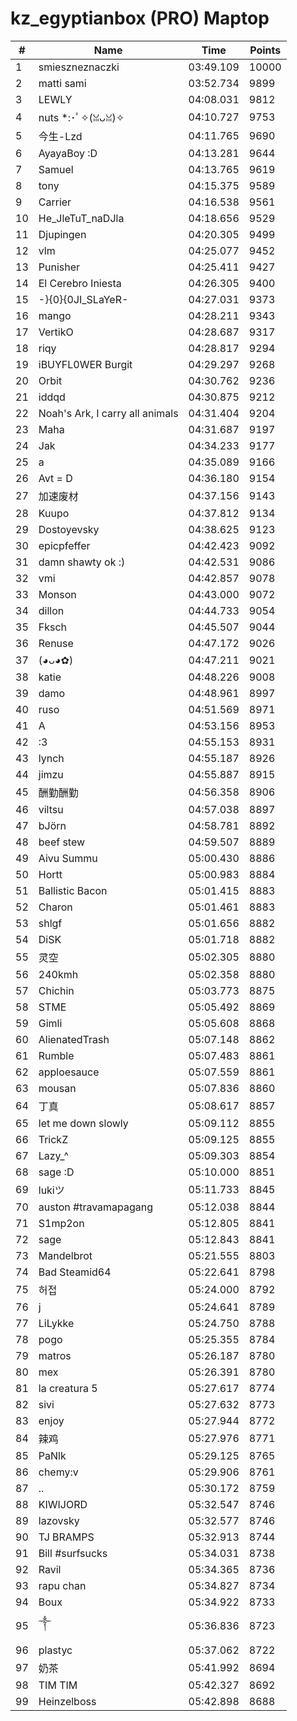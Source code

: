 # kz_egyptianbox (PRO) Maptop

|  # | Name | Time | Points |
|-------------- | -------------- | -------------- | -------------- | 
| 1 | smieszneznaczki | 03:49.109 | 10000 | 
| 2 | matti sami | 03:52.734 | 9899 | 
| 3 | LEWLY | 04:08.031 | 9812 | 
| 4 | nuts *:･ﾟ✧(ꈍᴗꈍ)✧ | 04:10.727 | 9753 | 
| 5 | 今生-Lzd | 04:11.765 | 9690 | 
| 6 | AyayaBoy :D | 04:13.281 | 9644 | 
| 7 | Samuel | 04:13.765 | 9619 | 
| 8 | tony | 04:15.375 | 9589 | 
| 9 | Carrier | 04:16.538 | 9561 | 
| 10 | He_JleTuT_naDJla | 04:18.656 | 9529 | 
| 11 | Djupingen | 04:20.305 | 9499 | 
| 12 | vlm | 04:25.077 | 9452 | 
| 13 | Punisher | 04:25.411 | 9427 | 
| 14 | El Cerebro Iniesta | 04:26.305 | 9400 | 
| 15 | -}{0}{0JI_SLaYeR- | 04:27.031 | 9373 | 
| 16 | mango | 04:28.211 | 9343 | 
| 17 | VertikO | 04:28.687 | 9317 | 
| 18 | riqy | 04:28.817 | 9294 | 
| 19 | iBUYFL0WER Burgit | 04:29.297 | 9268 | 
| 20 | Orbit | 04:30.762 | 9236 | 
| 21 | iddqd | 04:30.875 | 9212 | 
| 22 | Noah's Ark, I carry all animals | 04:31.404 | 9204 | 
| 23 | Maha | 04:31.687 | 9197 | 
| 24 | Jak | 04:34.233 | 9177 | 
| 25 | a | 04:35.089 | 9166 | 
| 26 | Avt = D | 04:36.180 | 9154 | 
| 27 | 加速废材 | 04:37.156 | 9143 | 
| 28 | Kuupo | 04:37.812 | 9134 | 
| 29 | Dostoyevsky | 04:38.625 | 9123 | 
| 30 | epicpfeffer | 04:42.423 | 9092 | 
| 31 | damn shawty ok :) | 04:42.531 | 9086 | 
| 32 | vmi | 04:42.857 | 9078 | 
| 33 | Monson | 04:43.000 | 9072 | 
| 34 | dillon | 04:44.733 | 9054 | 
| 35 | Fksch | 04:45.507 | 9044 | 
| 36 | Renuse | 04:47.172 | 9026 | 
| 37 | (◕ᴗ◕✿) | 04:47.211 | 9021 | 
| 38 | katie | 04:48.226 | 9008 | 
| 39 | damo | 04:48.961 | 8997 | 
| 40 | ruso | 04:51.569 | 8971 | 
| 41 | A | 04:53.156 | 8953 | 
| 42 | :3 | 04:55.153 | 8931 | 
| 43 | lynch | 04:55.187 | 8926 | 
| 44 | jimzu | 04:55.887 | 8915 | 
| 45 | 酬勤酬勤 | 04:56.358 | 8906 | 
| 46 | viltsu | 04:57.038 | 8897 | 
| 47 | bJörn | 04:58.781 | 8892 | 
| 48 | beef stew | 04:59.507 | 8889 | 
| 49 | Aivu Summu | 05:00.430 | 8886 | 
| 50 | Hortt | 05:00.983 | 8884 | 
| 51 | Ballistic Bacon | 05:01.415 | 8883 | 
| 52 | Charon | 05:01.461 | 8883 | 
| 53 | shlgf | 05:01.656 | 8882 | 
| 54 | DiSK | 05:01.718 | 8882 | 
| 55 | 灵空 | 05:02.305 | 8880 | 
| 56 | 240kmh | 05:02.358 | 8880 | 
| 57 | Chichin | 05:03.773 | 8875 | 
| 58 | STME | 05:05.492 | 8869 | 
| 59 | Gimli | 05:05.608 | 8868 | 
| 60 | AlienatedTrash | 05:07.148 | 8862 | 
| 61 | Rumble | 05:07.483 | 8861 | 
| 62 | apploesauce | 05:07.559 | 8861 | 
| 63 | mousan | 05:07.836 | 8860 | 
| 64 | 丁真 | 05:08.617 | 8857 | 
| 65 | let me down slowly | 05:09.112 | 8855 | 
| 66 | TrickZ | 05:09.125 | 8855 | 
| 67 | Lazy_^ | 05:09.303 | 8854 | 
| 68 | sage :D | 05:10.000 | 8851 | 
| 69 | lukiツ | 05:11.733 | 8845 | 
| 70 | auston #travamapagang | 05:12.038 | 8844 | 
| 71 | S1mp2on | 05:12.805 | 8841 | 
| 72 | sage | 05:12.843 | 8841 | 
| 73 | Mandelbrot | 05:21.555 | 8803 | 
| 74 | Bad Steamid64 | 05:22.641 | 8798 | 
| 75 | 허접 | 05:24.000 | 8792 | 
| 76 | j | 05:24.641 | 8789 | 
| 77 | LiLykke | 05:24.750 | 8788 | 
| 78 | pogo | 05:25.355 | 8784 | 
| 79 | matros | 05:26.187 | 8780 | 
| 80 | mex | 05:26.391 | 8780 | 
| 81 | la creatura 5 | 05:27.617 | 8774 | 
| 82 | sivi | 05:27.632 | 8773 | 
| 83 | enjoy | 05:27.944 | 8772 | 
| 84 | 辣鸡 | 05:27.976 | 8771 | 
| 85 | PaNlk | 05:29.125 | 8765 | 
| 86 | chemy:v | 05:29.906 | 8761 | 
| 87 | .. | 05:30.172 | 8759 | 
| 88 | KIWIJORD | 05:32.547 | 8746 | 
| 89 | lazovsky | 05:32.577 | 8746 | 
| 90 | TJ BRAMPS | 05:32.913 | 8744 | 
| 91 | Bill #surfsucks | 05:34.031 | 8738 | 
| 92 | Ravil | 05:34.365 | 8736 | 
| 93 | rapu chan | 05:34.827 | 8734 | 
| 94 | Boux | 05:34.922 | 8733 | 
| 95 | ༒ | 05:36.836 | 8723 | 
| 96 | plastyc | 05:37.062 | 8722 | 
| 97 | 奶茶 | 05:41.992 | 8694 | 
| 98 | TIM TIM | 05:42.327 | 8692 | 
| 99 | Heinzelboss | 05:42.898 | 8688 | 

